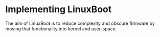 # Implementing LinuxBoot

The aim of LinuxBoot is to reduce complexity and obscure firmware by moving
that functionality into kernel and user-space.
